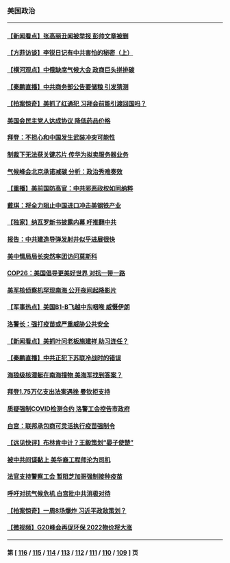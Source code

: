 ### 美国政治
---
#### [【新闻看点】张高丽丑闻被举报 彭帅文章被删](../../pages/ncid1078159/n13348879.md) 
#### [【方菲访谈】李锐日记有中共害怕的秘密（上）](../../pages/ncid1078159/n13348299.md) 
#### [【横河观点】中俄缺席气候大会 政商巨头拼排碳](../../pages/ncid1078159/n13348963.md) 
#### [【秦鹏直播】中共商务部公告要储粮 引发猜测](../../pages/ncid1078159/n13348935.md) 
#### [【拍案惊奇】美抓了红通犯 习拜会前能引渡回国吗？](../../pages/ncid1078159/n13348161.md) 
#### [美国会民主党人达成协议 降低药品价格](../../pages/ncid1078159/n13348648.md) 
#### [拜登：不担心和中国发生武装冲突可能性](../../pages/ncid1078159/n13348824.md) 
#### [制裁下无法获关键芯片 传华为拟卖服务器业务](../../pages/ncid1078159/n13348886.md) 
#### [气候峰会北京承诺减碳 分析：政治秀难奏效](../../pages/ncid1078159/n13348241.md) 
#### [【重播】美前国防高官：中共邪恶政权如同纳粹](../../pages/ncid1078159/n13348752.md) 
#### [戴琪：将全力阻止中国进口冲击美钢铁产业](../../pages/ncid1078159/n13348766.md) 
#### [【独家】纳瓦罗新书披露内幕 吁推翻中共](../../pages/ncid1078159/n13348430.md) 
#### [报告：中共建造导弹发射井似乎进展很快](../../pages/ncid1078159/n13348180.md) 
#### [美中情局局长突然率团访问莫斯科](../../pages/ncid1078159/n13348577.md) 
#### [COP26：美国倡导更美好世界 对抗一带一路](../../pages/ncid1078159/n13348076.md) 
#### [美军核侦察机罕现南海 公开夜间起降影片](../../pages/ncid1078159/n13347999.md) 
#### [【军事热点】美国B1-B飞越中东咽喉 威慑伊朗](../../pages/ncid1078159/n13345196.md) 
#### [洛警长：强打疫苗或严重威胁公共安全](../../pages/ncid1078159/n13347143.md) 
#### [【新闻看点】美抓叶问老板施建祥 助习连任？](../../pages/ncid1078159/n13346172.md) 
#### [【秦鹏直播】中共正犯下苏联冷战时的错误](../../pages/ncid1078159/n13346259.md) 
#### [海狼级核潜艇在南海撞物 美海军找到答案？](../../pages/ncid1078159/n13346138.md) 
#### [拜登1.75万亿支出法案遇挫 曼钦拒支持](../../pages/ncid1078159/n13346107.md) 
#### [质疑强制COVID检测合约 洛警工会控告市政府](../../pages/ncid1078159/n13346435.md) 
#### [白宫：联邦承包商可灵活执行疫苗强制令](../../pages/ncid1078159/n13346315.md) 
#### [【远见快评】布林肯中计？王毅策划“晏子使楚”](../../pages/ncid1078159/n13346224.md) 
#### [被中共间谍黏上 美华裔工程师沦为司机](../../pages/ncid1078159/n13346108.md) 
#### [法官支持警察工会 暂阻芝加哥强制接种疫苗](../../pages/ncid1078159/n13345955.md) 
#### [呼吁对抗气候危机 白宫批中共消极对待](../../pages/ncid1078159/n13345880.md) 
#### [【拍案惊奇】一周8场爆炸 习近平政敌策划？](../../pages/ncid1078159/n13345550.md) 
#### [【微视频】G20峰会再促环保 2022物价将大涨](../../pages/ncid1078159/n13345411.md) 

---
#### 第 [ [116](./116.md) / [115](./115.md) / [114](./114.md) / [113](./113.md) / [112](./112.md) / [111](./111.md) / [110](./110.md) / [109](./109.md) ] 页

